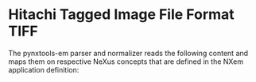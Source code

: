 # Hitachi Tagged Image File Format TIFF

The pynxtools-em parser and normalizer reads the following content and maps them on respective NeXus concepts that are defined in the NXem application definition:

<!--| TIFF | NeXus/HDF5 |
| --------------- | --------------  |
| Reconstructed positions (x, y, z) | :heavy_check_mark: |
| Mass-to-charge-state-ratio values (m/q) | :heavy_check_mark: |-->

<!-- ThermoFisher-->
<!-- point electronic DISS-->
<!-- JEOL-->
